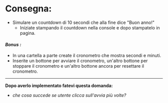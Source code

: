 # Consegna:
- Simulare un countdown di 10 secondi che alla fine dice "Buon anno!"
    - Iniziate stampando il countdown nella console e dopo stampatelo in pagina.



#### *Bonus :*
- In una cartella a parte create il cronometro che mostra secondi e minuti.
- Inserite un bottone per avviare il cronometro, un'altro bottone per stoppare il cronometro e un'altro bottone ancora per resettare il cronometro.
---
**Dopo averlo implementato fatevi questa domanda:**
- *che cosa succede se utente clicca sull'avvia più volte?*